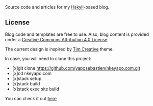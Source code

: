 
Source code and articles for my [Hakyll]()-based blog.

License
---

Blog code and templates are free to use.
Also, blog content is provided under a [Creative Commons Attribution 4.0 License](https://creativecommons.org/licenses/by-sa/4.0/).

The current design is inspired by [Tim Creative](https://demos.creative-tim.com/rotating-css-card/) theme.

In case, you will need to clone this project:

- [x]git clone https://github.com/yaposebastien/nkeyapo.com.git
- [x]cd nkeyapo.com
- [x]stack setup
- [x]stack build
- [x]stack exec site build

You can check it out [here](https://wwww.nkeyapo.com)



